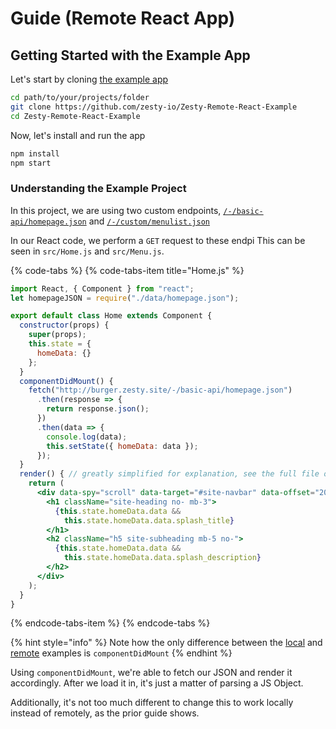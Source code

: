 # Guide \(Remote React App\)

## Getting Started with the Example App

Let's start by cloning [the example app](https://github.com/zesty-io/Zesty-Remote-React-Example)

```bash
cd path/to/your/projects/folder
git clone https://github.com/zesty-io/Zesty-Remote-React-Example
cd Zesty-Remote-React-Example
```

Now, let's install and run the app

```bash
npm install
npm start
```

### Understanding the Example Project

In this project, we are using two custom endpoints, [`/-/basic-api/homepage.json`](https://6c706l48-dev.preview.zestyio.com/-/basic-api/homepage.json) and [`/-/custom/menulist.json`](https://6c706l48-dev.preview.zestyio.com/-/custom/menulist.json)

In our React code, we perform a `GET` request to these endpi This can be seen in `src/Home.js` and `src/Menu.js`.

{% code-tabs %}
{% code-tabs-item title="Home.js" %}
```jsx
import React, { Component } from "react";
let homepageJSON = require("./data/homepage.json");

export default class Home extends Component {
  constructor(props) {
    super(props);
    this.state = {
      homeData: {}
    };
  }
  componentDidMount() {
    fetch("http://burger.zesty.site/-/basic-api/homepage.json")
      .then(response => {
        return response.json();
      })
      .then(data => {
        console.log(data);
        this.setState({ homeData: data });
      });
  }
  render() { // greatly simplified for explanation, see the full file on Github
    return (
      <div data-spy="scroll" data-target="#site-navbar" data-offset="200">
        <h1 className="site-heading no- mb-3">
          {this.state.homeData.data &&
            this.state.homeData.data.splash_title}
        </h1>
        <h2 className="h5 site-subheading mb-5 no-">
          {this.state.homeData.data &&
            this.state.homeData.data.splash_description}
        </h2>
      </div>
    );
  }
}
```
{% endcode-tabs-item %}
{% endcode-tabs %}

{% hint style="info" %}
Note how the only difference between the [local](local-guide.md#understanding-the-example-project) and [remote](remote-guide.md#understanding-the-example-project) examples is `componentDidMount`
{% endhint %}

Using `componentDidMount`, we're able to fetch our JSON and render it accordingly. After we load it in, it's just a matter of parsing a JS Object.

Additionally, it's not too much different to change this to work locally instead of remotely, as the prior guide shows.

